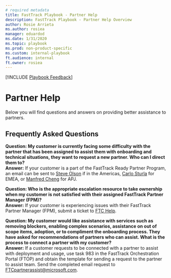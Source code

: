 ```yaml
---  
# required metadata  
title: FastTrack Playbook - Partner Help
description: FastTrack Playbook - Partner Help Overview
author: Rosie Arrieta  
ms.author: rosiea  
manager: eduardod  
ms.date: 1/31/2020  
ms.topic: playbook  
ms.prod: non-product-specific  
ms.custom: internal-playbook  
ft.audience: internal  
ft.owner: rosiea
---  
```

[!INCLUDE [Playbook Feedback](./includes/questions-feedback.md)]
# Partner Help

Below you will find questions and answers on providing better assistance to partners.

## Frequently Asked Questions

**Question: My customer is currently facing some difficulty with the partner that has been assigned to assist them with onboarding and technical situations, they want to request a new partner. Who can I direct them to?**  
**Answer:** If your customer is a part of the FastTrack Ready Partner Program, an email can be sent to [Steve Olson](mailto:stolson@microsoft.com) if in the Americas, [Carlo Sturla](mailto:csturla@microsoft.com) for EMEA, or [Manfred Cheng](mailto:manche@microsoft.com) for APJ.

**Question: Who is the appropriate escalation resource to take ownership when my customer is not satisfied with their assigned FastTrack Partner Manager (FPM)?**  
**Answer:** If your customer is experiencing issues with their FastTrack Partner Manager (FPM), submit a ticket to [FTC Help](https://aka.ms/ftchelp).

**Question: My customer would like assistance with services such as removing blockers, enabling complex scenarios, assistance on out of scope items, adoption, or to compliment the onboarding process. They have asked for recommendations of partners who can assist. What is the process to connect a partner with my customer?**  
**Answer:** If a customer requests to be connected with a partner to assist with deployment and usage, use task 983 in the FastTrack Orchestration Portal (FTOP) and obtain the template for sending a request to the partner to assist team. Send the completed email request to FTCpartnerassist@microsoft.com.
 